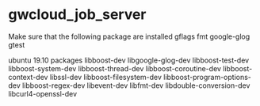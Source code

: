 # gwcloud_job_server

Make sure that the following package are installed
gflags fmt google-glog gtest

ubuntu 19.10 packages
libboost-dev libgoogle-glog-dev libboost-test-dev libboost-system-dev libboost-thread-dev libboost-coroutine-dev libboost-context-dev libssl-dev libboost-filesystem-dev libboost-program-options-dev libboost-regex-dev libevent-dev libfmt-dev libdouble-conversion-dev libcurl4-openssl-dev
